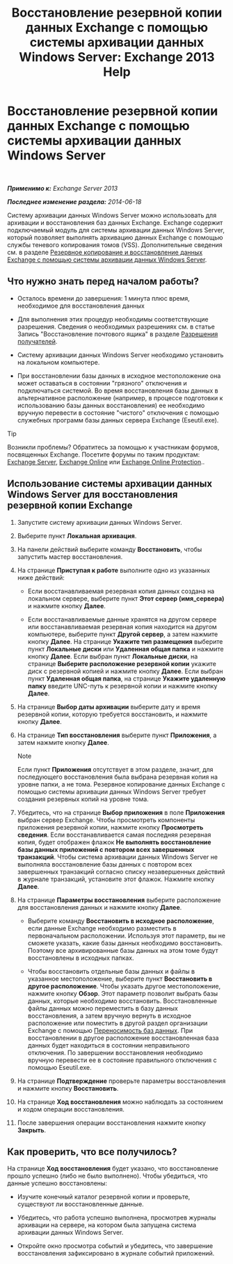 ﻿---
title: 'Восстановление резервной копии данных Exchange с помощью системы архивации данных Windows Server: Exchange 2013 Help'
TOCTitle: Восстановление резервной копии данных Exchange с помощью системы архивации данных Windows Server
ms:assetid: 2d0f31dc-eb32-451a-8852-591269026506
ms:mtpsurl: https://technet.microsoft.com/ru-ru/library/Dd876864(v=EXCHG.150)
ms:contentKeyID: 50487715
ms.date: 05/22/2018
mtps_version: v=EXCHG.150
ms.translationtype: MT
---

# Восстановление резервной копии данных Exchange с помощью системы архивации данных Windows Server

 

_**Применимо к:** Exchange Server 2013_

_**Последнее изменение раздела:** 2014-06-18_

Систему архивации данных Windows Server можно использовать для архивации и восстановления баз данных Exchange. Exchange содержит подключаемый модуль для системы архивации данных Windows Server, который позволяет выполнять архивацию данных Exchange с помощью службы теневого копирования томов (VSS). Дополнительные сведения см. в разделе [Резервное копирование и восстановление данных Exchange с помощью системы архивации данных Windows Server](using-windows-server-backup-to-back-up-and-restore-exchange-data-exchange-2013-help.md).

## Что нужно знать перед началом работы?

  - Осталось времени до завершения: 1 минута плюс время, необходимое для восстановления данных

  - Для выполнения этих процедур необходимы соответствующие разрешения. Сведения о необходимых разрешениях см. в статье Запись "Восстановление почтового ящика" в разделе [Разрешения получателей](recipients-permissions-exchange-2013-help.md).

  - Систему архивации данных Windows Server необходимо установить на локальном компьютере.

  - При восстановлении базы данных в исходное местоположение она может оставаться в состоянии "грязного" отключения и подключаться системой. Во время восстановления базы данных в альтернативное расположение (например, в процессе подготовки к использованию базы данных восстановления) ее необходимо вручную перевести в состояние "чистого" отключения с помощью служебных программ базы данных сервера Exchange (Eseutil.exe).

> [!TIP]  
> Возникли проблемы? Обратитесь за помощью к участникам форумов, посвященных Exchange. Посетите форумы по таким продуктам: <a href="https://go.microsoft.com/fwlink/p/?linkid=60612">Exchange Server</a>, <a href="https://go.microsoft.com/fwlink/p/?linkid=267542">Exchange Online</a> или <a href="https://go.microsoft.com/fwlink/p/?linkid=285351">Exchange Online Protection</a>..


## Использование системы архивации данных Windows Server для восстановления резервной копии Exchange

1.  Запустите систему архивации данных Windows Server.

2.  Выберите пункт **Локальная архивация**.

3.  На панели действий выберите команду **Восстановить**, чтобы запустить мастер восстановления.

4.  На странице **Приступая к работе** выполните одно из указанных ниже действий:
    
      - Если восстанавливаемая резервная копия данных создана на локальном сервере, выберите пункт **Этот сервер (имя\_сервера)** и нажмите кнопку **Далее**.
    
      - Если восстанавливаемые данные хранятся на другом сервере или восстанавливаемая резервная копия находится на другом компьютере, выберите пункт **Другой сервер**, а затем нажмите кнопку **Далее**. На странице **Укажите тип размещения** выберите пункт **Локальные диски** или **Удаленная общая папка** и нажмите кнопку **Далее**. Если выбран пункт **Локальные диски**, на странице **Выберите расположение резервной копии** укажите диск с резервной копией и нажмите кнопку **Далее**. Если выбран пункт **Удаленная общая папка**, на странице **Укажите удаленную папку** введите UNC-путь к резервной копии и нажмите кнопку **Далее**.

5.  На странице **Выбор даты архивации** выберите дату и время резервной копии, которую требуется восстановить, и нажмите кнопку **Далее**.

6.  На странице **Тип восстановления** выберите пункт **Приложения**, а затем нажмите кнопку **Далее**.
    
    > [!NOTE]  
    > Если пункт <strong>Приложения</strong> отсутствует в этом разделе, значит, для последующего восстановления была выбрана резервная копия на уровне папки, а не тома. Резервное копирование данных Exchange с помощью системы архивации данных Windows Server требует создания резервных копий на уровне тома.


7.  Убедитесь, что на странице **Выбор приложения** в поле **Приложения** выбран сервер Exchange. Чтобы просмотреть компоненты приложения резервной копии, нажмите кнопку **Просмотреть сведения**. Если восстанавливается самая последняя резервная копия, будет отображен флажок **Не выполнять восстановление базы данных приложений с повтором всех завершенных транзакций**. Чтобы система архивации данных Windows Server не выполняла восстановление базы данных с повтором всех завершенных транзакций согласно списку незавершенных действий в журнале транзакций, установите этот флажок. Нажмите кнопку **Далее**.

8.  На странице **Параметры восстановления** выберите расположение для восстановления данных и нажмите кнопку **Далее**.
    
      - Выберите команду **Восстановить в исходное расположение**, если данные Exchange необходимо разместить в первоначальном расположении. Используя этот параметр, вы не сможете указать, какие базы данных необходимо восстановить. Поэтому все архивированные базы данных на этом томе будут восстановлены в исходных папках.
    
      - Чтобы восстановить отдельные базы данных и файлы в указанное местоположение, выберите пункт **Восстановить в другое расположение**. Чтобы указать другое местоположение, нажмите кнопку **Обзор**. Этот параметр позволит выбрать базы данных, которые необходимо восстановить. Восстановленные файлы данных можно переместить в базу данных восстановления, а затем вручную вернуть в исходное расположение или поместить в другой раздел организации Exchange с помощью [Переносимость баз данных](database-portability-exchange-2013-help.md). При восстановлении в другое расположение восстановленная база данных будет находиться в состоянии неправильного отключения. По завершении восстановления необходимо вручную перевести ее в состояние правильного отключения с помощью Eseutil.exe.

9.  На странице **Подтверждение** проверьте параметры восстановления и нажмите кнопку **Восстановить**.

10. На странице **Ход восстановления** можно наблюдать за состоянием и ходом операции восстановления.

11. После завершения операции восстановления нажмите кнопку **Закрыть**.

## Как проверить, что все получилось?

На странице **Ход восстановления** будет указано, что восстановление прошло успешно (либо не было выполнено). Чтобы убедиться, что данные успешно восстановлены:

  - Изучите конечный каталог резервной копии и проверьте, существуют ли восстановленные данные.

  - Убедитесь, что работа успешно выполнена, просмотрев журналы архивации на сервере, на котором была запущена система архивации данных Windows Server.

  - Откройте окно просмотра событий и убедитесь, что завершение восстановления зафиксировано в журнале событий приложений.

